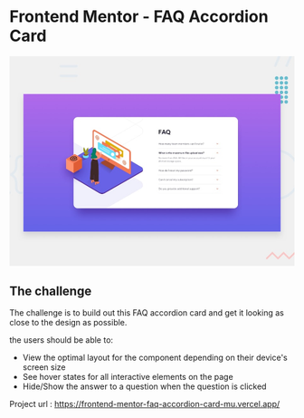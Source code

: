 # Frontend Mentor - FAQ Accordion Card

![Design preview for the FAQ Accordion Card coding challenge](./design/desktop-preview.jpg)

## The challenge

The challenge is to build out this FAQ accordion card and get it looking as close to the design as possible.

the users should be able to:

- View the optimal layout for the component depending on their device's screen size
- See hover states for all interactive elements on the page
- Hide/Show the answer to a question when the question is clicked

Project url : https://frontend-mentor-faq-accordion-card-mu.vercel.app/
